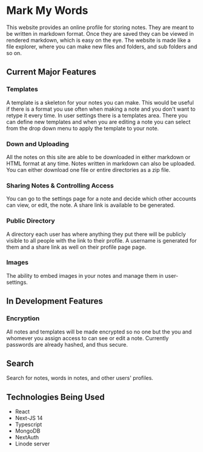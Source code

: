 # Mark My Words

This website provides an online profile for storing notes. They are meant to be written in markdown format. Once they are saved they can be viewed in rendered markdown, which is easy on the eye. The website is made like a file explorer, where you can make new files and folders, and sub folders and so on.

## Current Major Features

### Templates

A template is a skeleton for your notes you can make. This would be useful if there is a format you use often when making a note and you don't want to retype it every time. In user settings there is a templates area. There you can define new templates and when you are editing a note you can select from the drop down menu to apply the template to your note.

### Down and Uploading

All the notes on this site are able to be downloaded in either markdown or HTML format at any time. Notes written in markdown can also be uploaded. You can either download one file or entire directories as a zip file.

### Sharing Notes & Controlling Access

You can go to the settings page for a note and decide which other accounts can view, or edit, the note. A share link is available to be generated.

### Public Directory

A directory each user has where anything they put there will be publicly visible to all people with the link to their profile. A username is generated for them and a share link as well on their profile page page.

### Images

The ability to embed images in your notes and manage them in user-settings.

## In Development Features

### Encryption

All notes and templates will be made encrypted so no one but the you and whomever you assign access to can see or edit a note. Currently passwords are already hashed, and thus secure.

## Search

Search for notes, words in notes, and other users' profiles.

## Technologies Being Used

- React
- Next-JS 14
- Typescript
- MongoDB
- NextAuth
- Linode server
